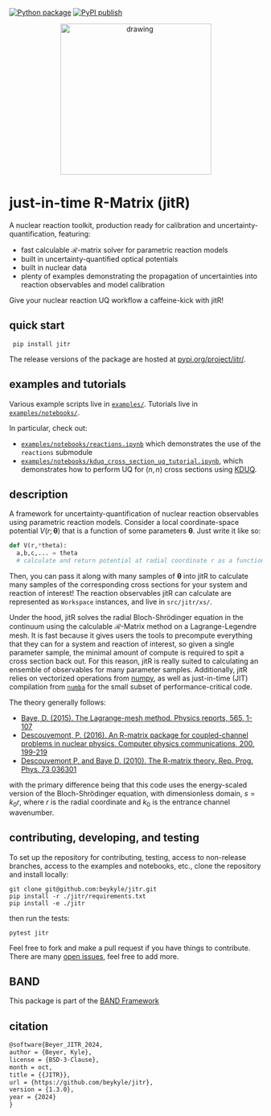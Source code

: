 [![Python package](https://github.com/beykyle/jitr/actions/workflows/python-package.yml/badge.svg)](https://github.com/beykyle/jitr/actions/workflows/python-package.yml)
[![PyPI publish](https://github.com/beykyle/jitr/actions/workflows/pypi-publish.yml/badge.svg)](https://github.com/beykyle/jitr/actions/workflows/pypi-publish.yml)

<p align="center">
<img src="./assets/jitr_logo.png" alt="drawing" width="300" /> 
</p>

# just-in-time R-Matrix (jitR)
A nuclear reaction toolkit, production ready for calibration and uncertainty-quantification, featuring:

- fast calculable $\mathcal{R}$-matrix solver for parametric reaction models
- built in uncertainty-quantified optical potentials
- built in nuclear data
- plenty of examples demonstrating the propagation of uncertainties into reaction observables and model calibration

Give your nuclear reaction UQ workflow a caffeine-kick with jitR!


## quick start

```
 pip install jitr
```

The release versions of the package are hosted at [pypi.org/project/jitr/](https://pypi.org/project/jitr/).

## examples and tutorials

Various example scripts live in [`examples/`](https://github.com/beykyle/jitr/tree/main/examples). Tutorials live in [`examples/notebooks/`](https://github.com/beykyle/jitr/tree/main/examples/notebooks).

In particular, check out:
- [`examples/notebooks/reactions.ipynb`](https://github.com/beykyle/jitr/tree/main/examples/notebooks/reactions.ipynb) which demonstrates the use of the `reactions` submodule
- [`examples/notebooks/kduq_cross_section_uq_tutorial.ipynb`](https://github.com/beykyle/jitr/tree/main/examples/notebooks/kduq_cross_section_uq_tutorial.ipynb), which demonstrates how to perform UQ for $(n,n)$ cross sections using [KDUQ](https://journals.aps.org/prc/abstract/10.1103/PhysRevC.107.014602).

## description
A framework for uncertainty-quantification of nuclear reaction observables using parametric reaction models. Consider a local coordinate-space potential $V(r;\boldsymbol{\theta})$ that is a function of some parameters $\boldsymbol{\theta}$. Just write it like so:

```python
def V(r,*theta):
  a,b,c,... = theta
  # calculate and return potential at radial coordinate r as a function of parameters a,b,c,...
```

Then, you can pass it along with many samples of $\boldsymbol{\theta}$ into jitR to calculate many samples of the corresponding cross sections for your system and reaction of interest! The reaction observables jitR can calculate are represented as `Workspace` instances, and live in `src/jitr/xs/`.

Under the hood, jitR solves the radial Bloch-Shrödinger equation in the continuum using the calculable $\mathcal{R}$-Matrix method on a Lagrange-Legendre mesh. It is fast because it gives users the tools to precompute everything that they can for a system and reaction of interest, so given a single parameter sample, the minimal amount of compute is required to spit a cross section back out. For this reason, jitR is really suited to calculating an ensemble of observables for many parameter samples. Additionally, jitR relies on vectorized operations from [numpy](https://numpy.org/), as well as just-in-time (JIT) compilation from [`numba`](https://numba.pydata.org/) for the small subset of performance-critical code. 

The theory generally follows:
- [Baye, D. (2015). The Lagrange-mesh method. Physics reports, 565, 1-107](https://www.sciencedirect.com/science/article/pii/S0370157314004086)
- [Descouvemont, P. (2016). An R-matrix package for coupled-channel problems in nuclear physics. Computer physics communications, 200, 199-219](https://www.sciencedirect.com/science/article/pii/S0010465515003951)
- [Descouvemont P. and Baye D. (2010). The R-matrix theory. Rep. Prog. Phys. 73 036301](https://iopscience.iop.org/article/10.1088/0034-4885/73/3/036301/meta)

with the primary difference being that this code uses the energy-scaled version of the Bloch-Shrödinger equation, with dimensionless domain, $s = k_0 r$, where $r$ is the radial coordinate and $k_0$ is the entrance channel wavenumber.


## contributing, developing, and testing

To set up the repository for contributing, testing, access to non-release branches, access to the examples and notebooks, etc., clone the repository and install locally:

```
git clone git@github.com:beykyle/jitr.git
pip install -r ./jitr/requirements.txt
pip install -e ./jitr
```

then run the tests:

```
pytest jitr
```

Feel free to fork and make a pull request if you have things to contribute. There are many [open issues](https://github.com/beykyle/jitr/issues), feel free to add more.


## BAND

This package is part of the [BAND Framework](https://github.com/bandframework/)


## citation
```latex
@software{Beyer_JITR_2024,
author = {Beyer, Kyle},
license = {BSD-3-Clause},
month = oct,
title = {{JITR}},
url = {https://github.com/beykyle/jitr},
version = {1.3.0},
year = {2024}
}
```
